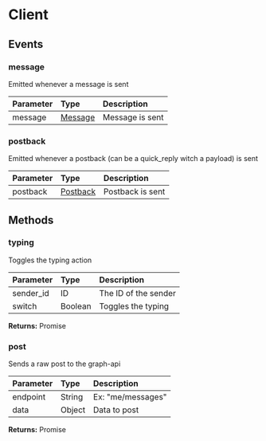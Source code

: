 # Client

## Events

### message
Emitted whenever a message is sent

| Parameter                      | Type              | Description          |
|:-------------------------------|:------------------|:---------------------|
| message                        | [Message](message.md) | Message is sent      |

### postback
Emitted whenever a postback (can be a quick_reply witch a payload) is sent

| Parameter                      | Type              | Description          |
|:-------------------------------|:------------------|:---------------------|
| postback                        | [Postback](postback.md) | Postback is sent      |

## Methods

### typing
Toggles the typing action

| Parameter                      | Type              | Description          |
|:-------------------------------|:------------------|:---------------------|
| sender_id                      | ID                | The ID of the sender |
| switch                         | Boolean           | Toggles the typing   |

**Returns:** Promise

### post
Sends a raw post to the graph-api

| Parameter                      | Type              | Description          |
|:-------------------------------|:------------------|:---------------------|
| endpoint                       | String            | Ex: "me/messages"    |
| data                           | Object            | Data to post         |

**Returns:** Promise